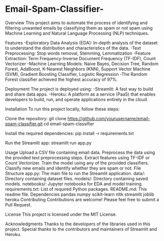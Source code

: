 # Email-Spam-Classifier-

Overview
This project aims to automate the process of identifying and filtering unwanted emails by classifying them as spam or not spam using Machine Learning and Natural Language Processing (NLP) techniques.

Features
-Exploratory Data Analysis (EDA): In-depth analysis of the dataset to understand the distribution and characteristics of the data.
-Text Preprocessing: Stop words removal, Stemming, Lemmatization
-Feature Extraction: Term Frequency-Inverse Document Frequency (TF-IDF), Count Vectorizer
-Machine Learning Models: Naive Bayes, Decision Tree, Random Forest, AdaBoost, K-Nearest Neighbors (KNN), Support Vector Machine (SVM), Gradient Boosting Classifier, Logistic Regression
-The Random Forest classifier achieved the highest accuracy of 97%.

Deployment
The project is deployed using:
-Streamlit: A fast way to build and share data apps.
-Heroku: A platform as a service (PaaS) that enables developers to build, run, and operate applications entirely in the cloud.

Installation
To run this project locally, follow these steps:

Clone the repository:
git clone https://github.com/yourusername/email-spam-classifier.git
cd email-spam-classifier

Install the required dependencies:
pip install -r requirements.txt

Run the Streamlit app:
streamlit run app.py


Usage
Upload a CSV file containing email data.
Preprocess the data using the provided text preprocessing steps.
Extract features using TF-IDF or Count Vectorizer.
Train the model using any of the provided classifiers.
Classify new emails and identify whether they are spam or not.
File Structure
app.py: The main file to run the Streamlit application.
data/: Directory containing dataset files.
models/: Directory containing saved models.
notebooks/: Jupyter notebooks for EDA and model training.
requirements.txt: List of required Python packages.
README.md: This readme file.
Dependencies
pandas
numpy
scikit-learn
nltk
streamlit
joblib
heroku
Contributing
Contributions are welcome! Please feel free to submit a Pull Request.

License
This project is licensed under the MIT License.

Acknowledgments
Thanks to the developers of the libraries used in this project.
Special thanks to the contributors and maintainers of Streamlit and Heroku.
